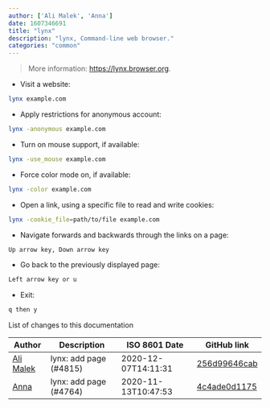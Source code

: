 ```yaml
---
author: ['Ali Malek', 'Anna']
date: 1607346691
title: "lynx"
description: "lynx, Command-line web browser."
categories: "common"
---
```

> More information: <https://lynx.browser.org>.

- Visit a website:

```bash
lynx example.com
```

- Apply restrictions for anonymous account:

```bash
lynx -anonymous example.com
```

- Turn on mouse support, if available:

```bash
lynx -use_mouse example.com
```

- Force color mode on, if available:

```bash
lynx -color example.com
```

- Open a link, using a specific file to read and write cookies:

```bash
lynx -cookie_file=path/to/file example.com
```

- Navigate forwards and backwards through the links on a page:

```bash
Up arrow key, Down arrow key
```

- Go back to the previously displayed page:

```bash
Left arrow key or u
```

- Exit:

```bash
q then y
```
List of changes to this documentation


Author | Description | ISO 8601 Date | GitHub link
------|-----|-----|-----
[Ali Malek](mailto:ali.malek.71@gmail.com) | lynx: add page (#4815) | 2020-12-07T14:11:31 | [256d99646cab](https://github.com/tldr-pages/tldr/commit/256d99646cab38cbaf502a448e262d2d954aeb3f)
[Anna](mailto:33095074+annashorthead@users.noreply.github.com) | lynx: add page (#4764) | 2020-11-13T10:47:53 | [4c4ade0d1175](https://github.com/tldr-pages/tldr/commit/4c4ade0d11754ef0b7eef34335da025e92ccdb6b)

